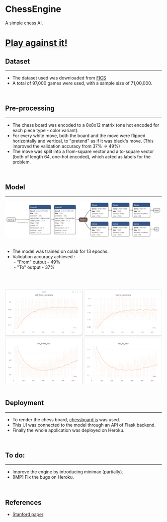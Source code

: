 # ChessEngine
A simple chess AI.

<a href="https://hybrid-chess-app.herokuapp.com/"><h1>Play against it!</h1></a>

## Dataset
---

- The dataset used was downloaded from <a href="https://www.ficsgames.org/download.html">FICS</a>
- A total of 97,000 games were used, with a sample size of 71,00,000.
<br>

## Pre-processing
---

- The chess board was encoded to a 8x8x12 matrix (one hot encoded for each piece type - color variant).
- For every white move, both the board and the move were flipped horizontally and vertical, to "pretend" as if it was black's move. (This improved the validation accuracy from 37% -> 49%)
- The move was split into a from-square vector and a to-square vector (both of length 64, one-hot encoded), which acted as labels for the problem.
<br>

## Model
---

<center>
<img src="static/img/model.png"><br><br></center>

- The model was trained on colab for 13 epochs.<br>
- Validation accuracy achieved :<br>
&nbsp;- "From" output - 49%<br>
&nbsp;- "To" output - 37%
<p>
<br><br>
<center><img src="static/img/graph.png"></center>
<br>

## Deployment
---- 

- To render the chess board, <a href="https://chessboardjs.com/">chessboard.js</a> was used.
- This UI was connected to the model through an API of Flask backend.
- Finally the whole application was deployed on Heroku.
<br>

## To do:
----
- Improve the engine by introducing minimax (partially).
- [IMP] Fix the bugs on Heroku.
<br>

## References
- <a href="https://pdfs.semanticscholar.org/28a9/fff7208256de548c273e96487d750137c31d.pdf?source=post_page---------------------------"> Stanford paper</a>
